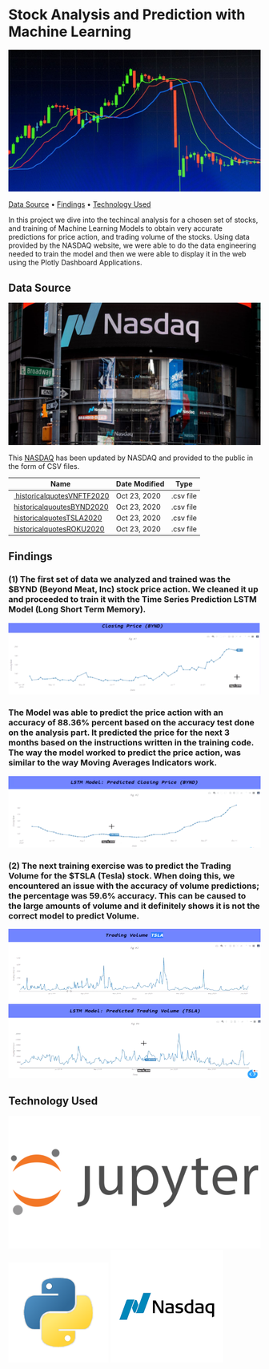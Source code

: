 
# Stock Analysis and Prediction with Machine Learning


![1-Logo](images/stonks.jpg)

<p>
  <a href="#data-source">Data Source</a> •
  <a href="#findings">Findings</a> •
  <a href="#technology-Used">Technology Used</a>
</p>

In this project we dive into the techincal analysis for a chosen set of stocks, and training of Machine Learning Models to obtain very accurate predictions for price action, and trading volume of the stocks. Using data provided by the NASDAQ website, we were able to do the data engineering needed to train the model and then we were able to display it in the web using the Plotly Dashboard Applications. 
 

## Data Source
![alt text](images/stonks1.jpg)



This [NASDAQ](https://www.nasdaq.com/market-activity/stocks/) has been updated by NASDAQ and provided to the public in the form of CSV files. 

<table class="hide-while-loading table table-striped">
<tbody id="tbody-content">
<thead>
<tr>
<th>Name</th>
<th>Date Modified</th>
<th>Type</th>
</tr>
</thead>
<tr>
<td>&nbsp;<a href="https://www.nasdaq.com/market-activity/stocks/vnftf/historical"> historicalquotesVNFTF2020</a></td>
<td>Oct 23, 2020</td>
<td>.csv file</td>
</tr>
<tr>
<td>&nbsp;<a href="https://www.nasdaq.com/market-activity/stocks/bynd/historical">historicalquoutesBYND2020</a></td>
<td>Oct 23, 2020</td>
<td>.csv file</td>
</tr>
<tr>
<td>&nbsp;<a href="https://www.nasdaq.com/market-activity/stocks/tsla/historical">historicalquotesTSLA2020</a></td>
<td>Oct 23, 2020</td>
<td>.csv file</td>
</tr>
<tr>
<td>&nbsp;<a href="https://www.nasdaq.com/market-activity/stocks/roku/historical">historicalquotesROKU2020</a></td>
<td>Oct 23, 2020</td>
<td>.csv file</td>
</tr>
</tbody>
</table>


## Findings 


### (1) The first set of data we analyzed and trained was the $BYND (Beyond Meat, Inc) stock price action. We cleaned it up and proceeded to train it with the Time Series Prediction LSTM Model (Long Short Term Memory). 

![alt text](images/dash.PNG) 

### The Model was able to predict the price action with an accuracy of 88.36% percent based on the accuracy test done on the analysis part. It predicted the price for the next 3 months based on the instructions written in the training code. The way the model worked to predict the price action, was similar to the way Moving Averages Indicators work. 

![alt text](images/dash1.PNG)


### (2) The next training exercise was to predict the Trading Volume for the $TSLA (Tesla) stock. When doing this, we encountered an issue with the accuracy of volume predictions; the percentage was 59.6% accuracy. This can be caused to the large amounts of volume and it definitely shows it is not the correct model to predict Volume. 

![alt text](images/dash2.PNG)
![alt text](images/dash3.PNG)

## Technology Used

![alt text](images/jupyterlogo.png)
![alt text](images/python.PNG)
![alt text](images/nasdak.PNG)

